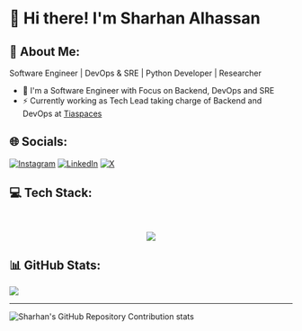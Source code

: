 # 👋 Hi there! I'm Sharhan Alhassan


<!-- **sharhan-alhassan/sharhan-alhassan** is a ✨ _special_ ✨ repository because its `README.md` (this file) appears on your GitHub profile.

Here are some ideas to get you started:

- 🔭 I’m currently working on ...
- 🌱 I’m currently learning ...
- 👯 I’m looking to collaborate on ...
- 🤔 I’m looking for help with ...
- 💬 Ask me about ...
- 📫 How to reach me: ...
- 😄 Pronouns: ...
- ⚡ Fun fact: ... -->


## 💫 About Me:
Software Engineer | DevOps & SRE | Python Developer | Researcher
- 🌱 I'm a Software Engineer with Focus on Backend, DevOps and SRE 
- ⚡ Currently working as Tech Lead taking charge of Backend and DevOps at [Tiaspaces](https://tiaspaces.com)


## 🌐 Socials:
[![Instagram](https://img.shields.io/badge/Instagram-%23E4405F.svg?logo=Instagram&logoColor=white)](https://instagram.com/_._.kanhaiya) [![LinkedIn](https://img.shields.io/badge/LinkedIn-%230077B5.svg?logo=linkedin&logoColor=white)](https://linkedin.com/in/jayantverma28) [![X](https://img.shields.io/badge/X-black.svg?logo=X&logoColor=white)](https://x.com/__kanhaiya__)

## 💻 Tech Stack:

<br clear="both">

<p align="center">
  <a href="https://skillicons.dev">
    <img src="https://skillicons.dev/icons?i=kubernetes,docker,python,go,nodejs,js,ts,fastapi,flask,django,aws,gcp,azure,postgres,mysql,mongodb,nginx,elasticsearch,prometheus,rabbitmq,redis,sqlite,terraform,postman,git,github,githubactions,debian,bash,vim,linux" />
  </a>
</p>

## 📊 GitHub Stats:

![](https://github-readme-stats.vercel.app/api/top-langs/?username=sharhan-alhassan&theme=flag-india&hide_border=false&include_all_commits=true&count_private=true&layout=compact)

---
![Sharhan's GitHub Repository Contribution stats](https://github-readme-stats-git-masterrstaa-rickstaa.vercel.app/api?username=sharhan-alhassan&&show_icons=true&theme=dark)
